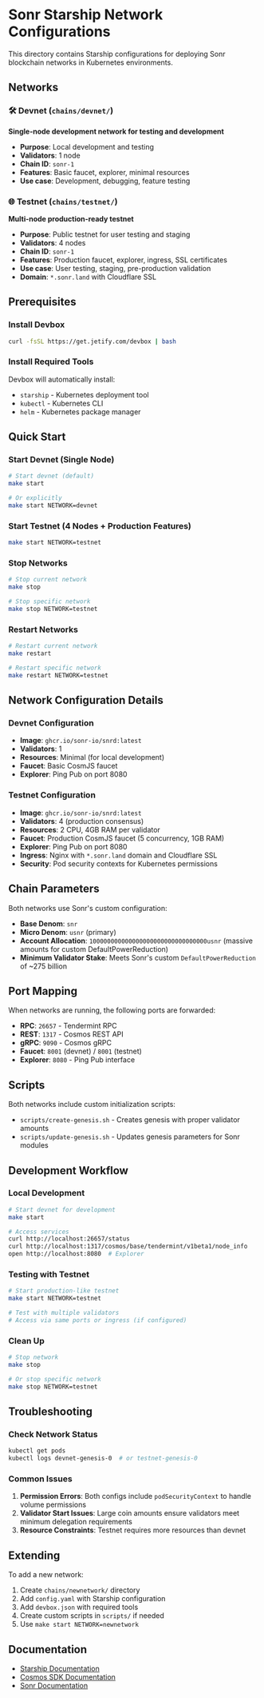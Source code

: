 # Sonr Starship Network Configurations

This directory contains Starship configurations for deploying Sonr blockchain networks in Kubernetes environments.

## Networks

### 🛠️ Devnet (`chains/devnet/`)

**Single-node development network for testing and development**

- **Purpose**: Local development and testing
- **Validators**: 1 node
- **Chain ID**: `sonr-1`
- **Features**: Basic faucet, explorer, minimal resources
- **Use case**: Development, debugging, feature testing

### 🌐 Testnet (`chains/testnet/`)

**Multi-node production-ready testnet**

- **Purpose**: Public testnet for user testing and staging
- **Validators**: 4 nodes
- **Chain ID**: `sonr-1`
- **Features**: Production faucet, explorer, ingress, SSL certificates
- **Use case**: User testing, staging, pre-production validation
- **Domain**: `*.sonr.land` with Cloudflare SSL

## Prerequisites

### Install Devbox

```bash
curl -fsSL https://get.jetify.com/devbox | bash
```

### Install Required Tools

Devbox will automatically install:

- `starship` - Kubernetes deployment tool
- `kubectl` - Kubernetes CLI
- `helm` - Kubernetes package manager

## Quick Start

### Start Devnet (Single Node)

```bash
# Start devnet (default)
make start

# Or explicitly
make start NETWORK=devnet
```

### Start Testnet (4 Nodes + Production Features)

```bash
make start NETWORK=testnet
```

### Stop Networks

```bash
# Stop current network
make stop

# Stop specific network
make stop NETWORK=testnet
```

### Restart Networks

```bash
# Restart current network
make restart

# Restart specific network
make restart NETWORK=testnet
```

## Network Configuration Details

### Devnet Configuration

- **Image**: `ghcr.io/sonr-io/snrd:latest`
- **Validators**: 1
- **Resources**: Minimal (for local development)
- **Faucet**: Basic CosmJS faucet
- **Explorer**: Ping Pub on port 8080

### Testnet Configuration

- **Image**: `ghcr.io/sonr-io/snrd:latest`
- **Validators**: 4 (production consensus)
- **Resources**: 2 CPU, 4GB RAM per validator
- **Faucet**: Production CosmJS faucet (5 concurrency, 1GB RAM)
- **Explorer**: Ping Pub on port 8080
- **Ingress**: Nginx with `*.sonr.land` domain and Cloudflare SSL
- **Security**: Pod security contexts for Kubernetes permissions

## Chain Parameters

Both networks use Sonr's custom configuration:

- **Base Denom**: `snr`
- **Micro Denom**: `usnr` (primary)
- **Account Allocation**: `100000000000000000000000000000000usnr` (massive amounts for custom DefaultPowerReduction)
- **Minimum Validator Stake**: Meets Sonr's custom `DefaultPowerReduction` of ~275 billion

## Port Mapping

When networks are running, the following ports are forwarded:

- **RPC**: `26657` - Tendermint RPC
- **REST**: `1317` - Cosmos REST API
- **gRPC**: `9090` - Cosmos gRPC
- **Faucet**: `8001` (devnet) / `8001` (testnet)
- **Explorer**: `8080` - Ping Pub interface

## Scripts

Both networks include custom initialization scripts:

- `scripts/create-genesis.sh` - Creates genesis with proper validator amounts
- `scripts/update-genesis.sh` - Updates genesis parameters for Sonr modules

## Development Workflow

### Local Development

```bash
# Start devnet for development
make start

# Access services
curl http://localhost:26657/status
curl http://localhost:1317/cosmos/base/tendermint/v1beta1/node_info
open http://localhost:8080  # Explorer
```

### Testing with Testnet

```bash
# Start production-like testnet
make start NETWORK=testnet

# Test with multiple validators
# Access via same ports or ingress (if configured)
```

### Clean Up

```bash
# Stop network
make stop

# Or stop specific network
make stop NETWORK=testnet
```

## Troubleshooting

### Check Network Status

```bash
kubectl get pods
kubectl logs devnet-genesis-0  # or testnet-genesis-0
```

### Common Issues

1. **Permission Errors**: Both configs include `podSecurityContext` to handle volume permissions
2. **Validator Start Issues**: Large coin amounts ensure validators meet minimum delegation requirements
3. **Resource Constraints**: Testnet requires more resources than devnet

## Extending

To add a new network:

1. Create `chains/newnetwork/` directory
2. Add `config.yaml` with Starship configuration
3. Add `devbox.json` with required tools
4. Create custom scripts in `scripts/` if needed
5. Use `make start NETWORK=newnetwork`

## Documentation

- [Starship Documentation](https://docs.cosmology.zone/starship)
- [Cosmos SDK Documentation](https://docs.cosmos.network)
- [Sonr Documentation](https://sonr.dev)


<!-- Auto-update: 2025-10-14T16:18:16.759827 -->
